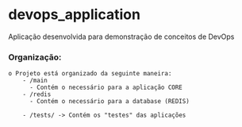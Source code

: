 # devops_application

Aplicação desenvolvida para demonstração de conceitos de DevOps

### Organização:
    o Projeto está organizado da seguinte maneira:
        - /main
          - Contém o necessário para a aplicação CORE
        - /redis
          - Contém o necessário para a database (REDIS)
        
        - /tests/ -> Contém os "testes" das aplicações